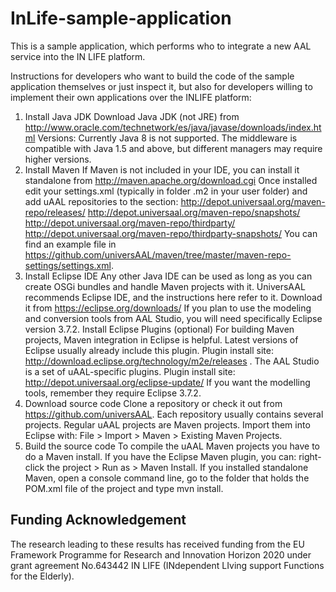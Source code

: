 # InLife-sample-application
This is a sample application, which performs who to integrate a new AAL service into the IN LIFE platform.

Instructions for developers who want to build the code of the sample application themselves or just inspect it, but also  for developers willing to implement their own applications over the INLIFE platform:

1) Install Java JDK
Download Java JDK (not JRE) from http://www.oracle.com/technetwork/es/java/javase/downloads/index.html
Versions: Currently Java 8 is not supported. The middleware is compatible with Java 1.5 and above, but different managers may require higher versions.
2) Install Maven
If Maven is not included in your IDE, you can install it standalone from http://maven.apache.org/download.cgi
Once installed edit your settings.xml (typically in folder .m2 in your user folder) and add uAAL repositories to the <profile><repositories> section:
http://depot.universaal.org/maven-repo/releases/
http://depot.universaal.org/maven-repo/snapshots/
http://depot.universaal.org/maven-repo/thirdparty/
http://depot.universaal.org/maven-repo/thirdparty-snapshots/
You can find an example file in https://github.com/universAAL/maven/tree/master/maven-repo-settings/settings.xml.
3) Install Eclipse IDE
Any other Java IDE can be used as long as you can create OSGi bundles and handle Maven projects with it. UniversAAL recommends Eclipse IDE, and the instructions here refer to it. Download it from https://eclipse.org/downloads/
If you plan to use the modeling and conversion tools from AAL Studio, you will need specifically Eclipse version 3.7.2.
Install Eclipse Plugins (optional)
For building Maven projects, Maven integration in Eclipse is helpful. Latest versions of Eclipse usually already include this plugin. Plugin install site: http://download.eclipse.org/technology/m2e/releases .
The AAL Studio is a set of uAAL-specific plugins. Plugin install site: http://depot.universaal.org/eclipse-update/ If you want the modelling tools, remember they require Eclipse 3.7.2.
4) Download source code
Clone a repository or check it out from https://github.com/universAAL.
Each repository usually contains several projects. Regular uAAL projects are Maven projects. Import them into Eclipse with: File > Import > Maven > Existing Maven Projects.
5) Build the source code
To compile the uAAL Maven projects you have to do a Maven install.
If you have the Eclipse Maven plugin, you can: right-click the project > Run as > Maven Install.
If you installed standalone Maven, open a console command line, go to the folder that holds the POM.xml file of the project and type mvn install.


## Funding Acknowledgement

The research leading to these results has received funding from the EU Framework Programme for Research and Innovation Horizon 2020
under grant agreement No.643442 IN LIFE (INdependent LIving support Functions for the Elderly).
